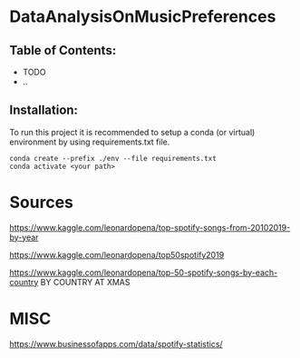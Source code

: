 # DataAnalysisOnMusicPreferences



## Table of Contents:
  - TODO
  - ..


## Installation:
To run this project it is recommended to setup a conda (or virtual) environment by using requirements.txt file.

 
```
conda create --prefix ./env --file requirements.txt
conda activate <your path>

```




# Sources

https://www.kaggle.com/leonardopena/top-spotify-songs-from-20102019-by-year

https://www.kaggle.com/leonardopena/top50spotify2019

https://www.kaggle.com/leonardopena/top-50-spotify-songs-by-each-country BY COUNTRY AT XMAS

# MISC

https://www.businessofapps.com/data/spotify-statistics/

